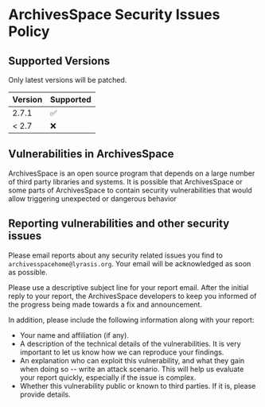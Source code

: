 # ArchivesSpace Security Issues Policy


## Supported Versions

Only latest versions will be patched. 

| Version | Supported          |
| ------- | ------------------ |
| 2.7.1   | :white_check_mark: |
| < 2.7   | :x:                |


## Vulnerabilities in ArchivesSpace

ArchivesSpace is an open source program that depends on a large number of
third party libraries and systems. It is possible that ArchivesSpace or 
some parts of ArchivesSpace to contain security vulnerabilities that would 
allow triggering unexpected or dangerous behavior 

## Reporting vulnerabilities and other security issues

Please email reports about any security related issues you find to
`archivesspacehome@lyrasis.org`. Your email will be acknowledged as soon
as possible.

Please use a descriptive subject line for your report email. After the initial
reply to your report, the ArchivesSpace developers to keep you informed of
the progress being made towards a fix and announcement.

In addition, please include the following information along with your report:

* Your name and affiliation (if any).
* A description of the technical details of the vulnerabilities. It is very
  important to let us know how we can reproduce your findings.
* An explanation who can exploit this vulnerability, and what they gain when
  doing so -- write an attack scenario. This will help us evaluate your report
  quickly, especially if the issue is complex.
* Whether this vulnerability public or known to third parties. If it is, please
  provide details.

